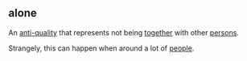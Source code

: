 ## alone

An [anti-quality](anti_quality.md) that represents not being [together](together.md) with other [persons](person.md).  

Strangely, this can happen when around a lot of [people](people.md).  
